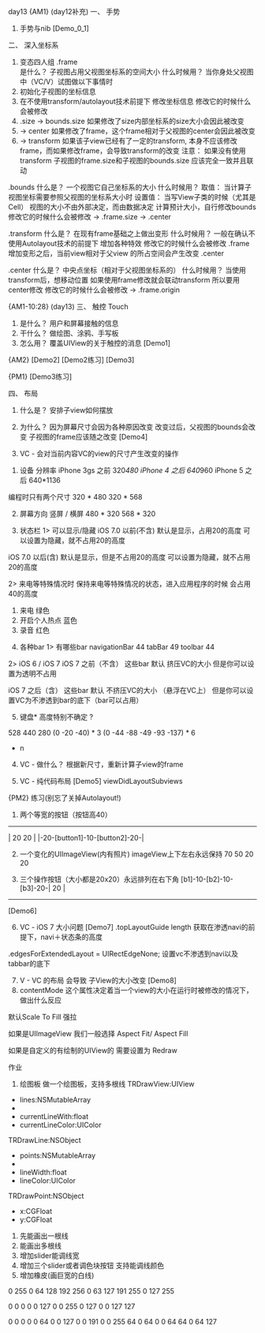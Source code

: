 day13
{AM1}
(day12补充)
一、	手势
1.	手势与nib
[Demo_0_1]

二、	深入坐标系
1.	变态四人组
.frame				
是什么？
子视图占用父视图坐标系的空间大小
什么时候用？
当你身处父视图中（VC/V）试图做以下事情时
1.	初始化子视图的坐标信息
2.	在不使用transform/autolayout技术前提下
修改坐标信息
修改它的时候什么会被修改
1.	.size -> bounds.size
如果修改了size内部坐标系的size大小会因此被改变
2.	-> center
如果修改了frame，这个frame相对于父视图的center会因此被改变
3.	-> transform
如果该子view已经有了一定的transform,
本身不应该修改frame，而如果修改frame，会导致transform的改变
注意：
如果没有使用transform
子视图的frame.size和子视图的bounds.size 应该完全一致并且联动

.bounds
什么是？
一个视图它自己坐标系的大小
什么时候用？
取值：
当计算子视图坐标需要参照父视图的坐标系大小时
设置值：
当写View子类的时候（尤其是Cell）
视图的大小不由外部决定，而由数据决定
计算预计大小，自行修改bounds
修改它的时候什么会被修改
-> .frame.size
-> .center

.transform
什么是？
在现有frame基础之上做出变形
什么时候用？
一般在确认不使用Autolayout技术的前提下
增加各种特效
修改它的时候什么会被修改
.frame
增加变形之后，当前view相对于父view
的所占空间会产生改变
.center

.center
什么是？
中央点坐标（相对于父视图坐标系的）
什么时候用？
当使用transform后，想移动位置
如果使用frame修改就会联动transform
所以要用center修改
修改它的时候什么会被修改
-> .frame.origin


{AM1-10:28}
(day13)
三、	触控 Touch
1.	是什么？
用户和屏幕接触的信息
2.	干什么？
做绘图、涂鸦、手写板
3.	怎么用？
覆盖UIView的关于触控的消息
[Demo1]

{AM2}
[Demo2]
[Demo2练习]
[Demo3]

{PM1}
[Demo3练习]

四、	布局
1.	什么是？
安排子view如何摆放

2.	为什么？
因为屏幕尺寸会因为各种原因改变
改变过后，父视图的bounds会改变
子视图的frame应该随之改变
[Demo4]

3.	VC - 会对当前内容VC的view的尺寸产生改变的操作
1)	设备
分辨率
iPhone 3gs 之前	320*480
iPhone 4 之后		640*960
iPhone 5 之后		640*1136

编程时只有两个尺寸
320 * 480
320 * 568

2)	屏幕方向
竖屏 / 横屏
480 * 320
568 * 320

3)	状态栏
1>	可以显示/隐藏
iOS 7.0 以前(不含)
默认是显示，占用20的高度
可以设置为隐藏，就不占用20的高度

iOS 7.0 以后(含)
默认是显示，但是不占用20的高度
可以设置为隐藏，就不占用20的高度

2>	来电等特殊情况时
保持来电等特殊情况的状态，进入应用程序的时候
会占用40的高度

1.	来电				绿色
2.	开启个人热点		 蓝色
3.	录音				红色

4)	各种bar
1>	有哪些bar
navigationBar		44
tabBar				49
toolbar				44

2>	iOS 6 / iOS 7
iOS 7 之前（不含）
这些bar 默认 挤压VC的大小
但是你可以设置为透明不占用

iOS 7 之后（含）
这些bar 默认 不挤压VC的大小 （悬浮在VC上）
但是你可以设置VC为不渗透到bar的底下（bar可以占用）

5)	键盘*
高度特别不确定 ?


528
440
280
(0 -20 -40) * 3
(0 -44 -88 -49 -93 -137) * 6
* n

4.	VC - 做什么？
根据新尺寸，重新计算子view的frame

5.	VC - 纯代码布局
[Demo5]
viewDidLayoutSubviews

{PM2}
练习(别忘了关掉Autolayout!)
1.	两个等宽的按钮（按钮高40）
--------------------------------
|        20          20        |
|-20-[button1]-10-[button2]-20-|

2.	一个变化的UIImageView(内有照片)
imageView上下左右永远保持 70 50 20 20

3.	三个操作按钮（大小都是20x20）永远排列在右下角
[b1]-10-[b2]-10-[b3]-20-|
20                     |
------------------------
[Demo6]		 

6.	VC - iOS 7 大小问题
[Demo7]
.topLayoutGuide length
获取在渗透navi的前提下，navi＋状态条的高度

.edgesForExtendedLayout = UIRectEdgeNone;
设置vc不渗透到navi以及tabbar的底下

7.	V - VC 的布局 会导致 子View的大小改变
[Demo8]
1.	contentMode
这个属性决定着当一个view的大小在运行时被修改的情况下，
做出什么反应

默认Scale To Fill 强拉

如果是UIImageView 我们一般选择
Aspect Fit/ Aspect Fill

如果是自定义的有绘制的UIView的
需要设置为 Redraw






作业
1.	绘图板
做一个绘图板，支持多根线
TRDrawView:UIView
+	lines:NSMutableArray
+	[item]:TRDrawLine
+	currentLineWith:float
+	currentLineColor:UIColor

TRDrawLine:NSObject
+	points:NSMutableArray
+	[item]:TRDrawPoint
+	lineWidth:float
+	lineColor:UIColor

TRDrawPoint:NSObject
+	x:CGFloat
+	y:CGFloat

1.	先能画出一根线
2.	能画出多根线
3.	增加slider能调线宽
4.	增加三个slider或者调色块按钮 支持能调线颜色
5.	增加橡皮(画巨宽的白线)

0 255
0 64 128 192 256
0 63 127 191 255
0 127 255

0 0 0 0 0 127 0 0 255
0 127 0 0 127 127

0 0 0  0 0 64 0 0 127 0 0 191 0 0 255 64
0 64 0 0 64 64 0 64 127
